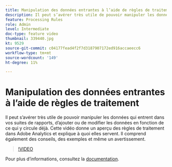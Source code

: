 ```yaml
---
title: Manipulation des données entrantes à l’aide de règles de traitement
description: Il peut s’avérer très utile de pouvoir manipuler les données qui entrent dans vos suites de rapports, d’ajouter ou de modifier les données en fonction de ce qui y circule déjà. Cette vidéo donne un aperçu des règles de traitement dans Adobe Analytics et explique à quoi elles servent. Il comprend également des conseils, des exemples et même un avertissement.
feature: Processing Rules
role: Admin
level: Intermediate
doc-type: feature video
thumbnail: 339440.jpg
kt: 9529
source-git-commit: c04177fead4f2f7d3187907172ed916accaeecc6
workflow-type: tm+mt
source-wordcount: '149'
ht-degree: 11%

---
```



# Manipulation des données entrantes à l’aide de règles de traitement

Il peut s’avérer très utile de pouvoir manipuler les données qui entrent dans vos suites de rapports, d’ajouter ou de modifier les données en fonction de ce qui y circule déjà. Cette vidéo donne un aperçu des règles de traitement dans Adobe Analytics et explique à quoi elles servent. Il comprend également des conseils, des exemples et même un avertissement.

>[!VIDEO](https://video.tv.adobe.com/v/339440/?quality=12&learn=on)

Pour plus dʼinformations, consultez la [documentation](https://experienceleague.adobe.com/docs/analytics/admin/admin-tools/processing-rules/processing-rules.html?lang=fr).
